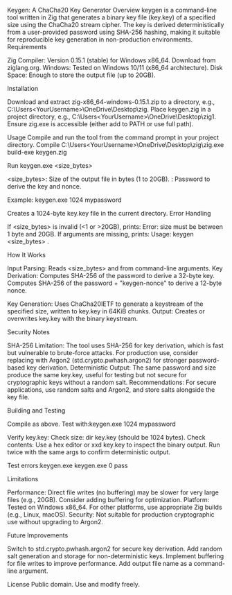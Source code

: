Keygen: A ChaCha20 Key Generator
Overview
keygen is a command-line tool written in Zig that generates a binary key file (key.key) of a specified size using the ChaCha20 stream cipher. The key is derived deterministically from a user-provided password using SHA-256 hashing, making it suitable for reproducible key generation in non-production environments.
Requirements

Zig Compiler: Version 0.15.1 (stable) for Windows x86_64. Download from ziglang.org.
Windows: Tested on Windows 10/11 (x86_64 architecture).
Disk Space: Enough to store the output file (up to 20GB).

Installation

Download and extract zig-x86_64-windows-0.15.1.zip to a directory, e.g., C:\Users\<YourUsername>\OneDrive\Desktop\zig.
Place keygen.zig in a project directory, e.g., C:\Users\<YourUsername>\OneDrive\Desktop\zig1.
Ensure zig.exe is accessible (either add to PATH or use full path).

Usage
Compile and run the tool from the command prompt in your project directory.
Compile
C:\Users\<YourUsername>\OneDrive\Desktop\zig\zig.exe build-exe keygen.zig

Run
keygen.exe <size_bytes> <password>


<size_bytes>: Size of the output file in bytes (1 to 20GB).
<password>: Password to derive the key and nonce.

Example:
keygen.exe 1024 mypassword

Creates a 1024-byte key.key file in the current directory.
Error Handling

If <size_bytes> is invalid (<1 or >20GB), prints: Error: size must be between 1 byte and 20GB.
If arguments are missing, prints: Usage: keygen <size_bytes> <password>.

How It Works

Input Parsing: Reads <size_bytes> and <password> from command-line arguments.
Key Derivation:
Computes SHA-256 of the password to derive a 32-byte key.
Computes SHA-256 of the password + "keygen-nonce" to derive a 12-byte nonce.


Key Generation: Uses ChaCha20IETF to generate a keystream of the specified size, written to key.key in 64KiB chunks.
Output: Creates or overwrites key.key with the binary keystream.

Security Notes

SHA-256 Limitation: The tool uses SHA-256 for key derivation, which is fast but vulnerable to brute-force attacks. For production use, consider replacing with Argon2 (std.crypto.pwhash.argon2) for stronger password-based key derivation.
Deterministic Output: The same password and size produce the same key.key, useful for testing but not secure for cryptographic keys without a random salt.
Recommendations: For secure applications, use random salts and Argon2, and store salts alongside the key file.

Building and Testing

Compile as above.
Test with:keygen.exe 1024 mypassword


Verify key.key:
Check size: dir key.key (should be 1024 bytes).
Check contents: Use a hex editor or xxd key.key to inspect the binary output.
Run twice with the same args to confirm deterministic output.


Test errors:keygen.exe
keygen.exe 0 pass



Limitations

Performance: Direct file writes (no buffering) may be slower for very large files (e.g., 20GB). Consider adding buffering for optimization.
Platform: Tested on Windows x86_64. For other platforms, use appropriate Zig builds (e.g., Linux, macOS).
Security: Not suitable for production cryptographic use without upgrading to Argon2.

Future Improvements

Switch to std.crypto.pwhash.argon2 for secure key derivation.
Add random salt generation and storage for non-deterministic keys.
Implement buffering for file writes to improve performance.
Add output file name as a command-line argument.

License
Public domain. Use and modify freely.